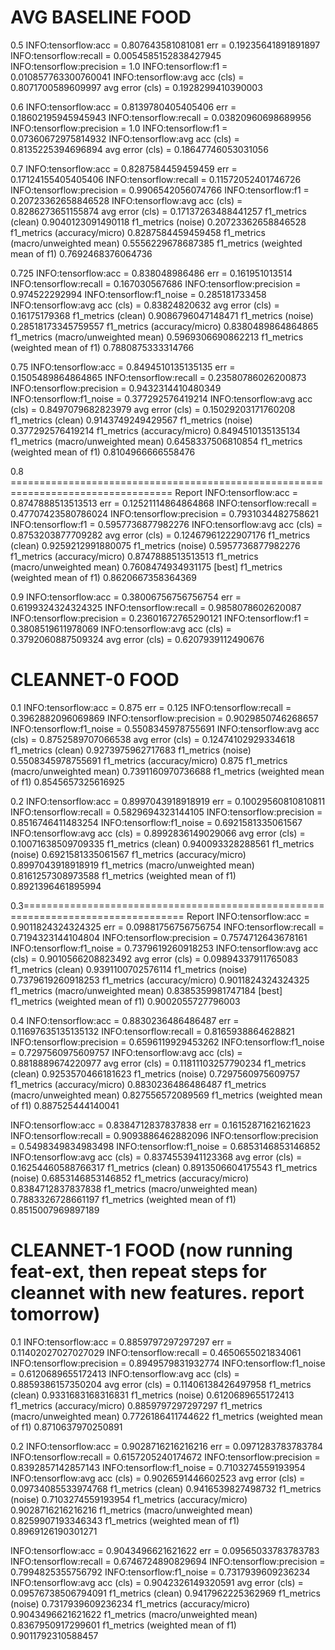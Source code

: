# AVG BASELINE FOOD

0.5
INFO:tensorflow:acc = 0.807643581081081 err = 0.19235641891891897
INFO:tensorflow:recall = 0.0054585152838427945
INFO:tensorflow:precision = 1.0
INFO:tensorflow:f1 = 0.010857763300760041
INFO:tensorflow:avg acc (cls) = 0.8071700589609997 avg error (cls) = 0.1928299410390003

0.6
INFO:tensorflow:acc = 0.8139780405405406 err = 0.18602195945945943
INFO:tensorflow:recall = 0.03820960698689956
INFO:tensorflow:precision = 1.0
INFO:tensorflow:f1 = 0.07360672975814932
INFO:tensorflow:avg acc (cls) = 0.8135225394696894 avg error (cls) = 0.18647746053031056

0.7
INFO:tensorflow:acc = 0.8287584459459459 err = 0.17124155405405406
INFO:tensorflow:recall = 0.11572052401746726
INFO:tensorflow:precision = 0.9906542056074766
INFO:tensorflow:f1 = 0.20723362658846528
INFO:tensorflow:avg acc (cls) = 0.8286273651155874 avg error (cls) = 0.17137263488441257
f1_metrics (clean) 0.9040123091490118
f1_metrics (noise) 0.20723362658846528
f1_metrics (accuracy/micro) 0.8287584459459458
f1_metrics (macro/unweighted mean) 0.5556229678687385
f1_metrics (weighted mean of f1) 0.7692468376064736

0.725
INFO:tensorflow:acc = 0.838048986486 err = 0.161951013514
INFO:tensorflow:recall = 0.167030567686
INFO:tensorflow:precision = 0.974522292994
INFO:tensorflow:f1_noise = 0.285181733458
INFO:tensorflow:avg acc (cls) = 0.83824820632 avg error (cls) = 0.16175179368
f1_metrics (clean) 0.9086796047148471
f1_metrics (noise) 0.28518173345759557
f1_metrics (accuracy/micro) 0.8380489864864865
f1_metrics (macro/unweighted mean) 0.5969306690862213
f1_metrics (weighted mean of f1) 0.7880875333314766

0.75
INFO:tensorflow:acc = 0.8494510135135135 err = 0.1505489864864865
INFO:tensorflow:recall = 0.23580786026200873
INFO:tensorflow:precision = 0.9432314410480349
INFO:tensorflow:f1_noise = 0.377292576419214
INFO:tensorflow:avg acc (cls) = 0.8497079682823979 avg error (cls) = 0.15029203171760208
f1_metrics (clean) 0.9143749249429567
f1_metrics (noise) 0.377292576419214
f1_metrics (accuracy/micro) 0.8494510135135134
f1_metrics (macro/unweighted mean) 0.6458337506810854
f1_metrics (weighted mean of f1) 0.8104966666558476


0.8 ================================================================================== Report
INFO:tensorflow:acc = 0.8747888513513513 err = 0.12521114864864868
INFO:tensorflow:recall = 0.47707423580786024
INFO:tensorflow:precision = 0.7931034482758621
INFO:tensorflow:f1 = 0.5957736877982276
INFO:tensorflow:avg acc (cls) = 0.8753203877709282 avg error (cls) = 0.12467961222907176
f1_metrics (clean) 0.9259212991880075
f1_metrics (noise) 0.5957736877982276
f1_metrics (accuracy/micro) 0.8747888513513513
f1_metrics (macro/unweighted mean) 0.7608474934931175 [best]
f1_metrics (weighted mean of f1) 0.8620667358364369

0.9
INFO:tensorflow:acc = 0.38006756756756754 err = 0.6199324324324325
INFO:tensorflow:recall = 0.9858078602620087
INFO:tensorflow:precision = 0.23601672765290121
INFO:tensorflow:f1 = 0.3808519611978069
INFO:tensorflow:avg acc (cls) = 0.3792060887509324 avg error (cls) = 0.6207939112490676

# CLEANNET-0 FOOD

0.1
INFO:tensorflow:acc = 0.875 err = 0.125
INFO:tensorflow:recall = 0.3962882096069869
INFO:tensorflow:precision = 0.9029850746268657
INFO:tensorflow:f1_noise = 0.5508345978755691
INFO:tensorflow:avg acc (cls) = 0.8752589707066538 avg error (cls) = 0.12474102929334618
f1_metrics (clean) 0.9273975962717683
f1_metrics (noise) 0.5508345978755691
f1_metrics (accuracy/micro) 0.875
f1_metrics (macro/unweighted mean) 0.7391160970736688
f1_metrics (weighted mean of f1) 0.8545657325616925

0.2
INFO:tensorflow:acc = 0.8997043918918919 err = 0.10029560810810811
INFO:tensorflow:recall = 0.5829694323144105
INFO:tensorflow:precision = 0.8516746411483254
INFO:tensorflow:f1_noise = 0.6921581335061567
INFO:tensorflow:avg acc (cls) = 0.8992836149029066 avg error (cls) = 0.10071638509709335
f1_metrics (clean) 0.940093328288561
f1_metrics (noise) 0.6921581335061567
f1_metrics (accuracy/micro) 0.8997043918918919
f1_metrics (macro/unweighted mean) 0.8161257308973588
f1_metrics (weighted mean of f1) 0.8921396461895994

0.3================================================================================== Report
INFO:tensorflow:acc = 0.9011824324324325 err = 0.09881756756756754
INFO:tensorflow:recall = 0.7194323144104804
INFO:tensorflow:precision = 0.7574712643678161
INFO:tensorflow:f1_noise = 0.7379619260918253
INFO:tensorflow:avg acc (cls) = 0.9010566208823492 avg error (cls) = 0.09894337911765083
f1_metrics (clean) 0.9391100702576114
f1_metrics (noise) 0.7379619260918253
f1_metrics (accuracy/micro) 0.9011824324324325
f1_metrics (macro/unweighted mean) 0.8385359981747184 [best]
f1_metrics (weighted mean of f1) 0.9002055727796003

0.4
INFO:tensorflow:acc = 0.8830236486486487 err = 0.11697635135135132
INFO:tensorflow:recall = 0.8165938864628821
INFO:tensorflow:precision = 0.6596119929453262
INFO:tensorflow:f1_noise = 0.7297560975609757
INFO:tensorflow:avg acc (cls) = 0.8818889674220977 avg error (cls) = 0.11811103257790234
f1_metrics (clean) 0.9253570466181623
f1_metrics (noise) 0.7297560975609757
f1_metrics (accuracy/micro) 0.8830236486486487
f1_metrics (macro/unweighted mean) 0.827556572089569
f1_metrics (weighted mean of f1) 0.887525444140041


INFO:tensorflow:acc = 0.8384712837837838 err = 0.16152871621621623
INFO:tensorflow:recall = 0.9093886462882096
INFO:tensorflow:precision = 0.5498349834983498
INFO:tensorflow:f1_noise = 0.6853146853146852
INFO:tensorflow:avg acc (cls) = 0.8374553941123368 avg error (cls) = 0.16254460588766317
f1_metrics (clean) 0.8913506604175543
f1_metrics (noise) 0.6853146853146852
f1_metrics (accuracy/micro) 0.8384712837837838
f1_metrics (macro/unweighted mean) 0.7883326728661197
f1_metrics (weighted mean of f1) 0.8515007969897189


# CLEANNET-1 FOOD (now running feat-ext, then repeat steps for cleannet with new features. report tomorrow)

0.1
INFO:tensorflow:acc = 0.8859797297297297 err = 0.11402027027027029
INFO:tensorflow:recall = 0.4650655021834061
INFO:tensorflow:precision = 0.8949579831932774
INFO:tensorflow:f1_noise = 0.6120689655172413
INFO:tensorflow:avg acc (cls) = 0.8859386157350204 avg error (cls) = 0.11406138426497958
f1_metrics (clean) 0.9331683168316831
f1_metrics (noise) 0.6120689655172413
f1_metrics (accuracy/micro) 0.8859797297297297
f1_metrics (macro/unweighted mean) 0.7726186411744622
f1_metrics (weighted mean of f1) 0.8710637970250891

0.2
INFO:tensorflow:acc = 0.9028716216216216 err = 0.0971283783783784
INFO:tensorflow:recall = 0.6157205240174672
INFO:tensorflow:precision = 0.8392857142857143
INFO:tensorflow:f1_noise = 0.7103274559193954
INFO:tensorflow:avg acc (cls) = 0.9026591446602523 avg error (cls) = 0.09734085533974768
f1_metrics (clean) 0.9416539827498732
f1_metrics (noise) 0.7103274559193954
f1_metrics (accuracy/micro) 0.9028716216216216
f1_metrics (macro/unweighted mean) 0.8259907193346343
f1_metrics (weighted mean of f1) 0.8969126190301271


INFO:tensorflow:acc = 0.9043496621621622 err = 0.09565033783783783
INFO:tensorflow:recall = 0.6746724890829694
INFO:tensorflow:precision = 0.7994825355756792
INFO:tensorflow:f1_noise = 0.7317939609236234
INFO:tensorflow:avg acc (cls) = 0.9042326149320591 avg error (cls) = 0.09576738506794091
f1_metrics (clean) 0.9417962225362969
f1_metrics (noise) 0.7317939609236234
f1_metrics (accuracy/micro) 0.9043496621621622
f1_metrics (macro/unweighted mean) 0.8367950917299601
f1_metrics (weighted mean of f1) 0.9011792310588457